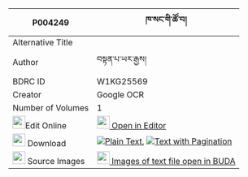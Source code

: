 |P004249|ཁ་སང་གི་ཚོ་བ། 
| --- | --- 
|Alternative Title |
|Author| བསྟན་པ་ཡར་རྒྱས།
|BDRC ID | W1KG25569
|Creator | Google OCR
|Number of Volumes| 1
|<img width="25" src="https://img.icons8.com/color/25/000000/edit-property.png">Edit Online| [<img width="25" src="https://avatars.githubusercontent.com/u/45091458?s=200&v=4"> Open in Editor](http://editor.openpecha.org/P004249)
|<img width="25" src="https://img.icons8.com/fluent/48/000000/download-2.png"/>  Download | [![](https://img.icons8.com/color/20/000000/txt.png)Plain Text](https://github.com/Openpecha/P004249/releases/download/v2/khasang_gi_tsowa_plain_P004249.zip), [![](https://img.icons8.com/color/20/000000/txt.png)Text with Pagination](https://github.com/Openpecha/P004249/releases/download/v2/khasang_gi_tsowa_pages_P004249.zip)
|<img width="25" src="https://img.icons8.com/plasticine/100/000000/pictures-folder.png"/>  Source Images | [<img width="25" src="https://library.bdrc.io/icons/BUDA-small.svg"> Images of text file open in BUDA](https://library.bdrc.io/show/bdr:W1KG25569)
